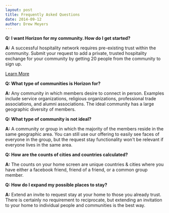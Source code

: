 ```yaml
---
layout: post
title: Frequently Asked Questions
date: 2014-09-12
author: Drew Meyers
---
```

**Q: I want Horizon for my community. How do I get started?**

**A:** A successful hospitality network requires pre-existing trust within the community. Submit your request to add a private, trusted hospitality exchange for your community by getting 20 people from the community to sign up.

<a href="http://www.horizonapp.co/hospitality-network-setup/" class="btn btn--full">Learn More</a>

**Q: What type of communities is Horizon for?**

**A:** Any community in which members desire to connect in person. Examples include service organizations, religious organizations, professional trade associations, and alumni associations. The ideal community has a large geographic diversity of members.

**Q: What type of community is not ideal?**

**A:** A community or group in which the majority of the members reside in the same geographic area. You can still use our offering to easily see faces of everyone in the group, but the request stay functionality won't be relevant if everyone lives in the same area.

**Q: How are the counts of cities and countries calculated?**

**A:** The counts on your home screen are unique countries & cities where you have either a facebook friend, friend of a friend, or a common group member.

**Q: How do I expand my possible places to stay?**

**A:** Extend an invite to request stay at your home to those you already trust. There is certainly no requirement to reciprocate, but extending an invitation to your home to individual people and communities is the best way.

